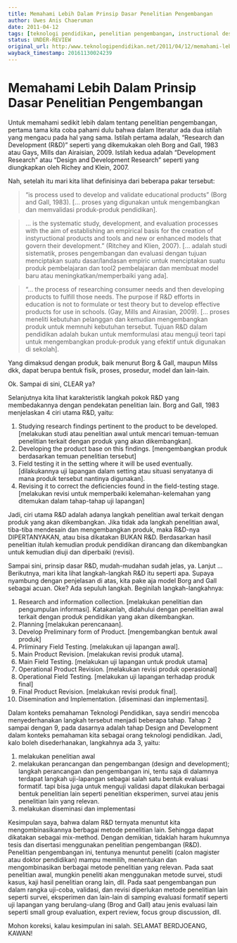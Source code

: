 ```yaml
---
title: Memahami Lebih Dalam Prinsip Dasar Penelitian Pengembangan
author: Uwes Anis Chaeruman
date: 2011-04-12
tags: [teknologi pendidikan, penelitian pengembangan, instructional design]
status: UNDER-REVIEW
original_url: http:/www.teknologipendidikan.net/2011/04/12/memahami-lebih-dalam-prinsip-dasar-penelitian-pengembangan
wayback_timestamp: 20161130024239
---
```


# Memahami Lebih Dalam Prinsip Dasar Penelitian Pengembangan

Untuk memahami sedikit lebih dalam tentang penelitian pengembangan, pertama tama kita coba pahami dulu bahwa dalam literatur ada dua istilah yang mengacu pada hal yang sama. Istilah pertama adalah, “Research dan Development (R&D)” seperti yang dikemukakan oleh Borg and Gall, 1983 atau Gays, Mills dan Airaisian, 2009. Istilah kedua adalah “Development Research” atau “Design and Development Research” seperti yang diungkapkan oleh Richey and Klein, 2007.

Nah, setelah itu mari kita lihat definisinya dari beberapa pakar tersebut:

> “is process used to develop and validate educational products” (Borg and Gall, 1983). [... proses yang digunakan untuk mengembangkan dan memvalidasi produk-produk pendidikan].

> … is the systematic study, development, and evaluation processes with the aim of establishing an empirical basis for the creation of instyructional products and tools and new or enhanced models that govern their development.” (Ritchey and Klien, 2007). [… adalah studi sistematik, proses pengembangan dan evaluasi dengan tujuan menciptakan suatu dasar/landasan empiric untuk menciptakan suatu produk pembelajaran dan tool2 pembelajaran dan membuat model baru atau meningkatkan/memperbaiki yang ada].

> “… the process of researching consumer needs and then developing products to fulfill those needs. The purpose if R&D efforts in education is not to formulate or test theory but to develop effective products for use in schools. (Gay, Mills and Airasian, 2009). [... proses meneliti kebutuhan pelanggan dan kemudian mengembangkan produk untuk memnuhi kebutuhan tersebut. Tujuan R&D dalam pendidikan adalah bukan untuk memformulasi atau menguji teori tapi untuk mengembangkan produk-produk yang efektif untuk digunakan di sekolah].

Yang dimaksud dengan produk, baik menurut Borg & Gall, maupun Milss dkk, dapat berupa bentuk fisik, proses, prosedur, model dan lain-lain.

Ok. Sampai di sini, CLEAR ya?

Selanjutnya kita lihat karakteristik langkah pokok R&D yang membedakannya dengan pendekatan penelitian lain. Borg and Gall, 1983 menjelaskan 4 ciri utama R&D, yaitu:

1.	Studying research findings pertinent to the product to be developed.  [melakukan studi atau penelitian awal untuk mencari temuan-temuan penelitian terkait dengan produk yang akan dikembangkan].
2.	Developing the product base on this findings. [mengembangkan produk berdasarkan temuan penelitian tersebut]
3.	Field testing it in the setting where it will be used eventually. [dilakukannya uji lapangan dalam setting atau situasi senyatanya di mana produk tersebut nantinya digunakan].
4.	Revising it to correct the deficiencies found in the field-testing stage. [melakukan revisi untuk memperbaiki kelemahan-kelemahan yang ditemukan dalam tahap-tahap uji lapangan]


Jadi, ciri utama R&D adalah adanya langkah penelitian awal terkait dengan produk yang akan dikembangkan. Jika tidak ada langkah penelitian awal, tiba-tiba mendesain dan mengembangkan produk, maka R&D-nya DIPERTANYAKAN, atau bisa dikatakan BUKAN R&D. Berdasarkan hasil penelitian itulah kemudian produk pendidikan dirancang dan dikembangkan untuk kemudian diuji dan diperbaiki (revisi).

Sampai sini, prinsip dasar R&D, mudah-mudahan sudah jelas, ya. Lanjut …
Berikutnya, mari kita lihat langkah-langkah R&D itu seperti apa. Supaya nyambung dengan penjelasan di atas, kita pake aja model Borg and Gall sebagai acuan. Oke? Ada sepuluh langkah. Beginilah langkah-langkahnya:

1.	Research and information collection. [melakukan penelitian dan pengumpulan informasi]. Katakanlah, didahului dengan penelitian awal terkait dengan produk pendidikan yang akan dikembangkan.
2.	Planning [melakukan perencanaan].
3.	Develop Preliminary form of Product. [mengembangkan bentuk awal produk]
4.	Prliminary Field Testing. [melakukan uji lapangan awal].
5.	Main Product Revision. [melakukan revisi produk utama].
6.	Main Field Testing. [melakukan uji lapangan untuk produk utama]
7.	Operational Product Revision. [melakukan revisi produk operasional]
8.	Operational Field Testing. [melakukan uji lapangan terhadap produk final]
9.	Final Product Revision. [melakukan revisi produk final].
10.	Disemination and Implementation. [diseminasi dan implementasi].

Dalam konteks pemahaman Teknologi Pendidikan, saya sendiri mencoba menyederhanakan langkah tersebut menjadi beberapa tahap. Tahap 2 sampai dengan 9, pada dasarnya adalah tahap Design and Development dalam konteks pemahaman kita sebagai orang teknologi pendidikan. Jadi, kalo boleh disederhanakan, langkahnya ada 3, yaitu:

1.	melakukan penelitian awal
2.	melakukan perancangan dan pengembangan (design and development); langkah perancangan dan pengembangan ini, tentu saja di dalamnya terdapat langkah uji-lapangan sebagai salah satu bentuk evaluasi formatif. tapi bisa juga untuk menguji validasi dapat dilakukan berbagai bentuk penelitian lain seperti penelitian eksperimen, survei atau jenis penelitian lain yang relevan.
3.	melakukan diseminasi dan implementasi

Kesimpulan saya, bahwa dalam R&D ternyata menuntut kita  mengombinasikannya berbagai metode penelitian lain. Sehingga dapat dikatakan sebagai mix-method. Dengan demikian, tidaklah haram hukumnya tesis dan disertasi menggunakan penelitian pengembangan (R&D). Penelitian pengembangan ini, tentunya menuntut peneliti (calon magister atau doktor pendidikan) mampu memilih, menentukan dan mengombinasikan berbagai metode penelitian yang relevan. Pada saat penelitian awal, mungkin peneliti akan menggunakan metode survei, studi kasus, kaji hasil penelitian orang lain, dll. Pada saat pengembangan pun dalam rangka uji-coba, validasi, dan revisi diperlukan metode penelitian lain seperti survei, eksperimen dan lain-lain di samping evaluasi formatif seperti uji lapangan yang berulang-ulang (Brog and Gall) atau jenis evaluasi lain seperti small group evaluation, expert review, focus group discussion, dll.

Mohon koreksi, kalau kesimpulan ini salah. SELAMAT BERDJOEANG, KAWAN!

